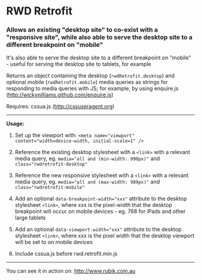 RWD Retrofit
============

### Allows an existing "desktop site" to co-exist with a "responsive site", while also able to serve the desktop site to a different breakpoint on "mobile"

It's also able to serve the desktop site to a different breakpoint on "mobile" - useful for serving the desktop site to tablets, for example

Returns an object containing the desktop (`rwdRetrofit.desktop`) and optional mobile (`rwdRetrofit.mobile`) media queries as strings for responding to media queries with JS; for example, by using enquire.js (http://wickynilliams.github.com/enquire.js)

Requires: cssua.js (http://cssuseragent.org)

---

**Usage:**

1. Set up the viewport with: `<meta name="viewport" content="width=device-width, initial-scale=1" />`

2. Reference the existing desktop stylesheet with a `<link>` with a relevant media query, eg. `media="all and (min-width: 990px)"` and `class="rwdretrofit-desktop"`

3. Reference the new responsive stylesheet with a `<link>` with a relevant media query, eg. `media="all and (max-width: 989px)"` and `class="rwdretrofit-mobile"`

4. Add an optional `data-breakpoint-width="xxx"` attribute to the desktop stylesheet `<link>`, where xxx is the pixel-width that the desktop breakpoint will occur on mobile devices - eg. 768 for iPads and other large tablets

5. Add an optional `data-viewport-width="xxx"` attribute to the desktop stylesheet `<link>`, where xxx is the pixel width that the desktop viewport will be set to on mobile devices

6. Include cssua.js before rwd.retrofit.min.js

---

You can see it in action on: http://www.rubik.com.au